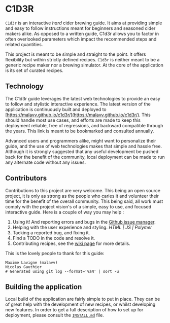 # C1D3R
`C1d3r` is an interactive *hard* cider brewing guide. It aims at providing simple and easy to follow instructions meant for beginners and seasoned cider makers alike. As opposed to a written guide, C1d3r allows you to factor in often overlooked parameters which impact the recommended steps and related quantities.

This project is meant to be simple and straight to the point. It offers flexibility but within strictly defined recipes. `C1d3r` is neither meant to be a generic recipe maker nor a brewing simulator. At the core of the application is its set of curated recipes.

## Technology

The C1d3r guide leverages the latest web technologies to provide an easy to follow and stylistic interactive experience. The latest version of the application is continuously built and deployed to [https://malavv.github.io/c1d3r/](https://malavv.github.io/c1d3r/). This should handle most use cases, and efforts are made to keep this deployment reliable, free of regressions, and backward compatible through the years. This link is meant to be bookmarked and consulted annually.

Advanced users and programmers alike, might want to personalize their guide, and the use of web technologies makes that simple and hassle free. Although it is strongly suggested that any useful development be pushed back for the benefit of the community, local deployment can be made to run any alternate code without any issues.

## Contributors
Contributions to this project are very welcome. This being an open source project, it is only as strong as the people who caries it and volunteer their time for the benefit of the overall community. This being said, all work must comply with the project vision's of a simple, easy to use, and focused interactive guide. Here is a couple of way you may help :

1. Using it! And reporting errors and bugs in the [Github issue manager](https://github.com/malavv/c1d3r/issues).
1. Helping with the user experience and styling. *HTML | JS | Polymer*
1. Tacking a reported bug, and fixing it.
1. Find a TODO in the code and resolve it.
1. Contributing recipes, see the [wiki page](https://github.com/malavv/c1d3r/wiki/Contributing-Recipes) for more details.

This is the lovely people to thank for this guide:
```
Maxime Lavigne (malavv)
Nicolas Gauthier
# Generated using git log --format='%aN' | sort -u
```
## Building the application

Local build of the application are fairly simple to put in place. They can be of great help with the development of new recipes, or whilst developing new features. In order to get a full description of how to set up for deployment, please consult the [`INSTALL.md`](INSTALL.md) file.

